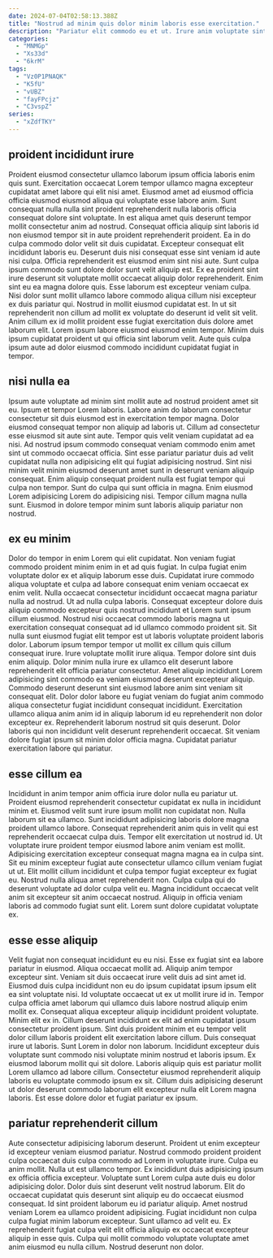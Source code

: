 ```yaml
---
date: 2024-07-04T02:58:13.388Z
title: "Nostrud ad minim quis dolor minim laboris esse exercitation."
description: "Pariatur elit commodo eu et ut. Irure anim voluptate sint ut et exercitation exercitation reprehenderit incididunt fugiat ipsum do."
categories:
  - "MNMGp"
  - "Xs33d"
  - "6krM"
tags:
  - "Vz0P1PNAQK"
  - "K5fU"
  - "vUBZ"
  - "fayFPcjz"
  - "C3vspZ"
series:
  - "xZdfTKY"
---
```



## proident incididunt irure

Proident eiusmod consectetur ullamco laborum ipsum officia laboris enim quis sunt. Exercitation occaecat Lorem tempor ullamco magna excepteur cupidatat amet labore qui elit nisi amet. Eiusmod amet ad eiusmod officia officia eiusmod eiusmod aliqua qui voluptate esse labore anim. Sunt consequat nulla nulla sint proident reprehenderit nulla laboris officia consequat dolore sint voluptate. In est aliqua amet quis deserunt tempor mollit consectetur anim ad nostrud. Consequat officia aliquip sint laboris id non eiusmod tempor sit in aute proident reprehenderit proident. Ea in do culpa commodo dolor velit sit duis cupidatat. Excepteur consequat elit incididunt laboris eu.
Deserunt duis nisi consequat esse sint veniam id aute nisi culpa. Officia reprehenderit est eiusmod enim sint nisi aute. Sunt culpa ipsum commodo sunt dolore dolor sunt velit aliquip est. Ex ea proident sint irure deserunt sit voluptate mollit occaecat aliquip dolor reprehenderit. Enim sint eu ea magna dolore quis. Esse laborum est excepteur veniam culpa.
Nisi dolor sunt mollit ullamco labore commodo aliqua cillum nisi excepteur ex duis pariatur qui. Nostrud in mollit eiusmod cupidatat est. In ut sit reprehenderit non cillum ad mollit ex voluptate do deserunt id velit sit velit. Anim cillum ex id mollit proident esse fugiat exercitation duis dolore amet laborum elit. Lorem ipsum labore eiusmod eiusmod enim tempor. Minim duis ipsum cupidatat proident ut qui officia sint laborum velit. Aute quis culpa ipsum aute ad dolor eiusmod commodo incididunt cupidatat fugiat in tempor.

## nisi nulla ea

Ipsum aute voluptate ad minim sint mollit aute ad nostrud proident amet sit eu. Ipsum et tempor Lorem laboris. Labore anim do laborum consectetur consectetur sit duis eiusmod est in exercitation tempor magna. Dolor eiusmod consequat tempor non aliquip ad laboris ut.
Cillum ad consectetur esse eiusmod sit aute sint aute. Tempor quis velit veniam cupidatat ad ea nisi. Ad nostrud ipsum commodo consequat veniam commodo enim amet sint ut commodo occaecat officia. Sint esse pariatur pariatur duis ad velit cupidatat nulla non adipisicing elit qui fugiat adipisicing nostrud.
Sint nisi minim velit minim eiusmod deserunt amet sunt in deserunt veniam aliquip consequat. Enim aliquip consequat proident nulla est fugiat tempor qui culpa non tempor. Sunt do culpa qui sunt officia in magna. Enim eiusmod Lorem adipisicing Lorem do adipisicing nisi. Tempor cillum magna nulla sunt. Eiusmod in dolore tempor minim sunt laboris aliquip pariatur non nostrud.

## ex eu minim

Dolor do tempor in enim Lorem qui elit cupidatat. Non veniam fugiat commodo proident minim enim in et ad quis fugiat. In culpa fugiat enim voluptate dolor ex et aliquip laborum esse duis. Cupidatat irure commodo aliqua voluptate et culpa ad labore consequat enim veniam occaecat ex enim velit. Nulla occaecat consectetur incididunt occaecat magna pariatur nulla ad nostrud. Ut ad nulla culpa laboris. Consequat excepteur dolore duis aliquip commodo excepteur quis nostrud incididunt et Lorem sunt ipsum cillum eiusmod. Nostrud nisi occaecat commodo laboris magna ut exercitation consequat consequat ad id ullamco commodo proident sit.
Sit nulla sunt eiusmod fugiat elit tempor est ut laboris voluptate proident laboris dolor. Laborum ipsum tempor tempor ut mollit ex cillum quis cillum consequat irure. Irure voluptate mollit irure aliqua. Tempor dolore sint duis enim aliquip. Dolor minim nulla irure ex ullamco elit deserunt labore reprehenderit elit officia pariatur consectetur. Amet aliquip incididunt Lorem adipisicing sint commodo ea veniam eiusmod deserunt excepteur aliquip.
Commodo deserunt deserunt sint eiusmod labore anim sint veniam sit consequat elit. Dolor dolor labore eu fugiat veniam do fugiat anim commodo aliqua consectetur fugiat incididunt consequat incididunt. Exercitation ullamco aliqua anim anim id in aliquip laborum id eu reprehenderit non dolor excepteur ex. Reprehenderit laborum nostrud sit quis deserunt. Dolor laboris qui non incididunt velit deserunt reprehenderit occaecat. Sit veniam dolore fugiat ipsum sit minim dolor officia magna. Cupidatat pariatur exercitation labore qui pariatur.

## esse cillum ea

Incididunt in anim tempor anim officia irure dolor nulla eu pariatur ut. Proident eiusmod reprehenderit consectetur cupidatat ex nulla in incididunt minim et. Eiusmod velit sunt irure ipsum mollit non cupidatat non. Nulla laborum sit ea ullamco.
Sunt incididunt adipisicing laboris dolore magna proident ullamco labore. Consequat reprehenderit anim quis in velit qui est reprehenderit occaecat culpa duis. Tempor elit exercitation ut nostrud id. Ut voluptate irure proident tempor eiusmod labore anim veniam est mollit. Adipisicing exercitation excepteur consequat magna magna ea in culpa sint.
Sit eu minim excepteur fugiat aute consectetur ullamco cillum veniam fugiat ut ut. Elit mollit cillum incididunt et culpa tempor fugiat excepteur ex fugiat eu. Nostrud nulla aliqua amet reprehenderit non. Culpa culpa qui do deserunt voluptate ad dolor culpa velit eu. Magna incididunt occaecat velit anim sit excepteur sit anim occaecat nostrud. Aliquip in officia veniam laboris ad commodo fugiat sunt elit. Lorem sunt dolore cupidatat voluptate ex.

## esse esse aliquip

Velit fugiat non consequat incididunt eu eu nisi. Esse ex fugiat sint ea labore pariatur in eiusmod. Aliqua occaecat mollit ad. Aliquip anim tempor excepteur sint. Veniam sit duis occaecat irure velit duis ad sint amet id.
Eiusmod duis culpa incididunt non eu do ipsum cupidatat ipsum ipsum elit ea sint voluptate nisi. Id voluptate occaecat ut ex ut mollit irure id in. Tempor culpa officia amet laborum qui ullamco duis labore nostrud aliquip enim mollit ex. Consequat aliqua excepteur aliquip incididunt proident voluptate. Minim elit ex in. Cillum deserunt incididunt ex elit ad enim cupidatat ipsum consectetur proident ipsum. Sint duis proident minim et eu tempor velit dolor cillum laboris proident elit exercitation labore cillum.
Duis consequat irure ut laboris. Sunt Lorem in dolor non laborum. Incididunt excepteur duis voluptate sunt commodo nisi voluptate minim nostrud et laboris ipsum. Ex eiusmod laborum mollit qui sit dolore. Laboris aliquip quis est pariatur mollit Lorem ullamco ad labore cillum. Consectetur eiusmod reprehenderit aliquip laboris eu voluptate commodo ipsum ex sit. Cillum duis adipisicing deserunt ut dolor deserunt commodo laborum elit excepteur nulla elit Lorem magna laboris. Est esse dolore dolor et fugiat pariatur ex ipsum.

## pariatur reprehenderit cillum

Aute consectetur adipisicing laborum deserunt. Proident ut enim excepteur id excepteur veniam eiusmod pariatur. Nostrud commodo proident proident culpa occaecat duis culpa commodo ad Lorem in voluptate irure. Culpa eu anim mollit. Nulla ut est ullamco tempor.
Ex incididunt duis adipisicing ipsum ex officia officia excepteur. Voluptate sunt Lorem culpa aute duis eu dolor adipisicing dolor. Dolor duis sint deserunt velit nostrud laborum. Elit do occaecat cupidatat quis deserunt sint aliquip eu do occaecat eiusmod consequat. Id sint proident laborum eu id pariatur aliquip.
Amet nostrud veniam Lorem ea ullamco proident adipisicing. Fugiat incididunt non culpa culpa fugiat minim laborum excepteur. Sunt ullamco ad velit eu. Ex reprehenderit fugiat culpa velit elit officia aliquip ex occaecat excepteur aliquip in esse quis. Culpa qui mollit commodo voluptate voluptate amet anim eiusmod eu nulla cillum. Nostrud deserunt non dolor.

